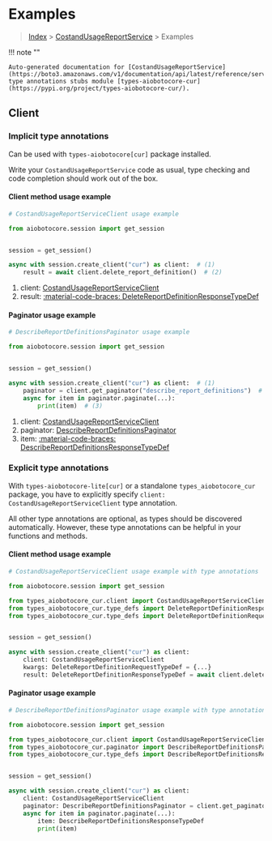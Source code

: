 # Examples

> [Index](../README.md) > [CostandUsageReportService](./README.md) > Examples

!!! note ""

    Auto-generated documentation for [CostandUsageReportService](https://boto3.amazonaws.com/v1/documentation/api/latest/reference/services/cur.html#costandusagereportservice)
    type annotations stubs module [types-aiobotocore-cur](https://pypi.org/project/types-aiobotocore-cur/).

## Client

### Implicit type annotations

Can be used with `types-aiobotocore[cur]` package installed.

Write your `CostandUsageReportService` code as usual,
type checking and code completion should work out of the box.



#### Client method usage example

```python
# CostandUsageReportServiceClient usage example

from aiobotocore.session import get_session


session = get_session()

async with session.create_client("cur") as client:  # (1)
    result = await client.delete_report_definition()  # (2)
```

1. client: [CostandUsageReportServiceClient](./client.md)
2. result: [:material-code-braces: DeleteReportDefinitionResponseTypeDef](./type_defs.md#deletereportdefinitionresponsetypedef)



#### Paginator usage example

```python
# DescribeReportDefinitionsPaginator usage example

from aiobotocore.session import get_session


session = get_session()

async with session.create_client("cur") as client:  # (1)
    paginator = client.get_paginator("describe_report_definitions")  # (2)
    async for item in paginator.paginate(...):
        print(item)  # (3)
```

1. client: [CostandUsageReportServiceClient](./client.md)
2. paginator: [DescribeReportDefinitionsPaginator](./paginators.md#describereportdefinitionspaginator)
3. item: [:material-code-braces: DescribeReportDefinitionsResponseTypeDef](./type_defs.md#describereportdefinitionsresponsetypedef)




### Explicit type annotations

With `types-aiobotocore-lite[cur]`
or a standalone `types_aiobotocore_cur` package, you have to explicitly specify
`client: CostandUsageReportServiceClient` type annotation.

All other type annotations are optional, as types should be discovered automatically.
However, these type annotations can be helpful in your functions and methods.


#### Client method usage example

```python
# CostandUsageReportServiceClient usage example with type annotations

from aiobotocore.session import get_session

from types_aiobotocore_cur.client import CostandUsageReportServiceClient
from types_aiobotocore_cur.type_defs import DeleteReportDefinitionResponseTypeDef
from types_aiobotocore_cur.type_defs import DeleteReportDefinitionRequestTypeDef


session = get_session()

async with session.create_client("cur") as client:
    client: CostandUsageReportServiceClient
    kwargs: DeleteReportDefinitionRequestTypeDef = {...}
    result: DeleteReportDefinitionResponseTypeDef = await client.delete_report_definition(**kwargs)
```



#### Paginator usage example

```python
# DescribeReportDefinitionsPaginator usage example with type annotations

from aiobotocore.session import get_session

from types_aiobotocore_cur.client import CostandUsageReportServiceClient
from types_aiobotocore_cur.paginator import DescribeReportDefinitionsPaginator
from types_aiobotocore_cur.type_defs import DescribeReportDefinitionsResponseTypeDef


session = get_session()

async with session.create_client("cur") as client:
    client: CostandUsageReportServiceClient
    paginator: DescribeReportDefinitionsPaginator = client.get_paginator("describe_report_definitions")
    async for item in paginator.paginate(...):
        item: DescribeReportDefinitionsResponseTypeDef
        print(item)
```


